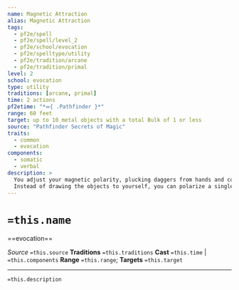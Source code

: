 ```yaml
---
name: Magnetic Attraction
alias: Magnetic Attraction
tags:
  - pf2e/spell
  - pf2e/spell/level_2
  - pf2e/school/evocation
  - pf2e/spelltype/utility
  - pf2e/tradition/arcane
  - pf2e/tradition/primal
level: 2
school: evocation
type: utility
traditions: [arcane, primal]
time: 2 actions
pf2etime: "*⬺{ .Pathfinder }*"
range: 60 feet
target: up to 10 metal objects with a total Bulk of 1 or less
source: "Pathfinder Secrets of Magic"
traits:
  - common
  - evocation
components:
  - somatic
  - verbal
description: >
  You adjust your magnetic polarity, plucking daggers from hands and coins from belts. The targeted objects fly to your location, letting you catch them easily in your hands, or dropping to the ground at your position, at your discretion. Unattended objects fly to you automatically. If you target secured objects or those in another creature's possession (such as sheathed weapons), you must attempt to Disarm the creature of the metal objects, making a spell attack roll instead of an Athletics check to do so.
  Instead of drawing the objects to yourself, you can polarize a single metal object within range, designating it as a lodestone and causing the metal objects to fly to it instead. The lodestone must be at least three times the total Bulk of the targeted metal objects. Objects will stick to the lodestone for 1 minute, though they can be wrenched away with an Interact action.
---
```

# `=this.name`
==evocation==

*Source* `=this.source`
**Traditions** `=this.traditions`
**Cast** `=this.time` | `=this.components`
**Range** `=this.range`; **Targets** `=this.target`

***
`=this.description`
